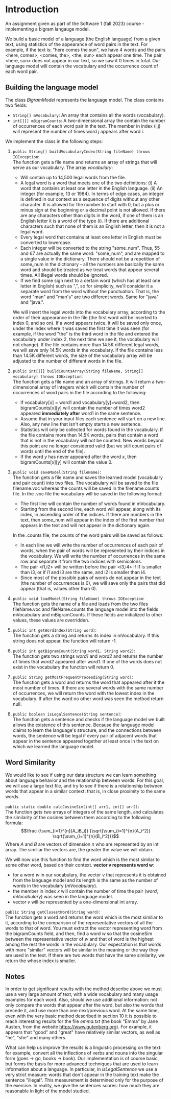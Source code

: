 # Introduction
An assignment given as part of the Software 1 (fall 2023) course - implementing a bigram langauge model.

We build a basic model of a language (the English language) from a given text, using statistics of the appearance of word pairs in the text. For example, if the text is:
"here comes the sun", we have 4 words and the pairs <here, comes>, <comes, the>, <the, sun> each appear one time. The pair <here, sun> does not appear in our text, so we saw it 0 times in total. Our language model will contain the vocabulary and the occurrence count of each word pair.

## Building the language model
The class *BigramModel* represents the language model. The class contains two fields:
- ```String[] mVocabulary```: An array that contains all the words (vocabulary).
- ```int[][] mBigramCounts```: A two-dimensional array the contain the number of occurrences of each word pair in the text. The member in index (i,j) will represent the number of times word *j* appears after word *i*.

We implement the class in the following steps:
1. ```public String[] buildVocabularyIndex(String fileName) throws IOException```:\
The function gets a file name and returns an array of strings that will serve as our vocabulary. The array *vocabulary*:
    - Will contain up to 14,500 legal words from the file.
    - A legal word is a word that meets one of the two definitions:
     (i) A word that contains at least one letter in the English language.
     (ii) An integer (for example, 13 or 1984). In terms of edge cases, an integer is defined in our context as a sequence of digits without any other character. It is allowed for the number to start with 0, but a plus or minus sign at the beginning or a decimal point is not allowed. If there are any characters other than digits in the word, if one of them is an English letter it is a word of the type (i). 
     If there are additional characters such that none of them is an English letter, then it is not a legal word.
    - Every legal word that contains at least one letter in English must be converted to lowercase.
    - Each integer will be converted to the string "some_num". Thus, 55 and 67 are actually the same word: "some_num", and are mapped to a single value in the dictionary. There should not be a repetition of some_num in the dictionary - all the numbers are basically the same word and should be treated as we treat words that appear several times. All illegal words should be ignored.
    - If we find some sign next to a certain word (which has at least one letter in English) such as ",", so for simplicity, we'll consider it a separate word from the word without the punctuation. That is, the word "man" and "man's" are two different words. Same for "java" and "java.".
    
    We will insert the legal words into the vocabulary array, according to the order of their appearance in the file (the first word will be inserted to index 0, and so on). If a word appears twice, it will be saved only once, under the index where it was saved the first time it was seen (for example, if the word "the" is the third word in the file and entered the vocabulary under index 2, the next time we see it, the vocabulary will not change).
    If the file contains more than 14.5K different legal words, we will save only 14.5K words in the vocabulary. If the file contains less than 14.5K different words, the size of the vocabulary array will be adjusted to the number of different words in the file.

2. ```public int[][] buildCountsArray(String fileName, String[] vocabulary) throws IOException```:\
The function gets a file name and an array of strings. It will return a two-dimensional array of integers which will contain the number of occurrences of word pairs in the file according to the following:
    - If vocabulary[x] = word1 and vocabulary[y]=word2, then bigramCounts[x][y] will contain the number of times word2 appeared **immediately after** word1 in the same sentence.
    - Assume that in your input files each sentence will start on a new line. Also, any new line that isn't empty starts a new sentence.
    -  Statistics will only be collected for words found in the vocabulary. If the file contains more than 14.5K words, pairs that contain a word that is not in the vocabulary will not be counted. New words beyond this point are no longer considered valid (but we still count pairs of words until the end of the file).
    - If the word *y* has never appeared after the word *x*, then bigramCounts[x][y] will contain the value 0.


3. ```public void saveModel(String fileName)```:\
The function gets a file name and saves the learned model (vocabulary and pair count)
into two files. The vocabulary will be saved to the file filename.voc whereas
the counts will be saved in the filename.counts file.
In the .voc file the vocabulary will be saved in the following format:
    - The first line will contain the number of words found in mVocabulary.
    - Starting from the second line, each word will appear, along with its index, in   ascending order of the indices.
If there are numbers in the text, then some_num will appear in the index of the first number that appears in the text and will not appear in the dictionary again.

    In the .counts file, the counts of the word pairs will be saved as follows:
    - In each line we will write the number of occurrences of each pair of words, when the pair of words will be represented by their indices in the vocabulary. We will write the number of occurrences in the same row and separate it from the two indices with semicolons.
    - The pair <i1,i2> will be written before the pair <i3,i4> if i1 is smaller than i3, or if i1 and i3 are the same, and i2 is smaller than i4.
    - Since most of the possible pairs of words do not appear in the text (the number of occurrences is 0), we will save only the pairs that did appear (that is, values other than 0).
    
4. ```public void loadModel(String fileName) throws IOException```:\
The function gets the name of a file and loads from the two files fileName.voc and fileName.counts the language model into the fields mVocabulary and mBigramCounts. If these fields are initialized to other values, these values are overridden.

5. ```public int getWordIndex(String word)```:\
The function gets a string and returns its index in mVocabulary. If this string does not appear, the function will return -1.

6. ```public int getBigramCount(String word1, String word2)```:\
The function gets two strings *word1* and *word2* and returns the number of times that *word2* appeared after *word1*. If one of the words does not exist in the vocabulary
the function will return 0.

7. ```public String getMostFrequentProceeding(String word)```:\
The function gets a word and returns the word that appeared after it the most number of times. If there are several words with the same number of occurrences, we will return the word with the lowest index in the vocabulary. If after the word no other word was seen the method return null.

8. ```public boolean isLegalSentence(String sentence)```:\
The function gets a sentence and checks if the language model we built allows the existence of this sentence. Because the language model claims to learn the language's structure, and the connections between words, the sentence will be legal if every pair of adjacent words that appear in the sentence appeared together at least once in the text on which we learned the language model.

## Word Similarity
We would like to see if using our data structure we can learn something about language behavior and the relationship between words. For this goal, we will use a large text file, and try to see if there is a relationship between words that appear in a similar context: that is, in close proximity to the same words.

```public static double calcCosineSim(int[] arr1, int[] arr2)```:\
The function gets two arrays of integers of the same length, and calculates the similarity of the cosines between them according to the following formula:
$$\frac {\sum_{i=1}^{n}(A_iB_i)} {\sqrt{\sum_{i=1}^{n}(A_i^2)} \sqrt{\sum_{i=1}^{n}(B_i^2)}}$$
Where *A* and *B* are vectors of dimension *n* who are represented by an int array.
The similiar the vectors are, the greater the value we will obtain.

We will now use this function to find the word which is the most similar to some other word, based on their context. 
**vector v represents word w**: 
- for a word *w* in our vocabulary, the vector *v* that represents it is obtained from the language model and its length is the same as the number of words in the vocabulary (*mVocabulary*).
- the member in index *x* will contain the number of time the pair (*word*, *mVocabulary*) was seen in the language model.
- vector *v* will be represented by a one-dimensional int array.

```public String getClosestWord(String word)```:\
The function gets a word and returns the word which is the most similiar to it, according to the comparison of the representative vectors of all the words to that of word. You must extract the vector representing word from the bigramCounts field, and then, find a word *w* so that the cosineSim between the representative vector of *w* and that of word is the highest among the rest the words in the vocabulary. 
Our expectation is that words with more "similar" vectors will be similar
in the meaning or the way they are used in the text. If there are two words that have the same similarity, we return the whose index is smaller.

## Notes
In order to get significant results with the method describe above we must use a very large amount of text, with a wide vocabulary and many usage examples for each word. Also, should we use additional information: not only compare the words that appear after the word, but also the words that precede it, and use more than one next/previous word. At the same time, even with the very basic method described in section 10 it is possible to reach interesting results for the file *emma.txt* (the book "Emma" by Jane Austen, from the website https://www.gutenberg.org). 
For example, it appears that "good" and "great" have relatively similar vectors, as well as "he", "she" and many others.

What can help us improve the results is a linguistic processing on the text: for example, convert all the inflections of verbs and nouns into the singular form (goes -> go, books -> book).
Our implementation is of course basic, but forms the basis for more advanced techniques that are used to learn information about a language. In particular, in *isLegalSentence* we use a very strict measure: words that don't appear in the training text make the sentence "illegal". This measurement is determined only for the purpose of the exercise. In reality, we give the sentences scores: how much
they are reasonable in light of the model studied.
